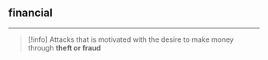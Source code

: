 ## **financial**
---
>[!info]
>Attacks that is motivated with the desire to make money through **theft or fraud**


